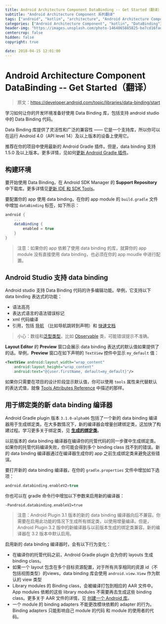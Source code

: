 ```yaml
---
title: Android Architecture Component DataBinding -- Get Started（翻译）
subtitle: "Android Architecture Component 系列翻译"
tags: ["android", "kotlin", "architecture", "Android Architecture Component", "aac", "ViewModel", "LiveData", "DataBinding", "Lifecycles"]
categories: ["Android Architecture Component", "kotlin", "DataBinding"]
header-img: "https://images.unsplash.com/photo-1464865885825-be7cd16fad8d?ixlib=rb-0.3.5&ixid=eyJhcHBfaWQiOjEyMDd9&s=996620e5a840fd2d82fc5bb137a1b4f7&auto=format&fit=crop&w=2250&q=80"
centercrop: false
hidden: false
copyright: true

date: 2018-04-15 12:01:00
---
```


# Android Architecture Component DataBinding -- Get Started（翻译）

> 原文：<https://developer.android.com/topic/libraries/data-binding/start>

学习如何让你的开发环境准备好使用 Data Binding 库，包括支持 android studio 中的 Data Binding 代码。

Data Binding 库提供了灵活性和广泛的兼容性 —— 它是一个支持库，所以你可以在运行 Android 4.0（API level 14）及以上版本的设备上使用它。

推荐在你的项目中使用最新的 Android Gradle 插件。但是，data binding 支持 1.5.0 及以上版本。更多详情，见如何[更新 Android Gradle 插件](https://developer.android.com/studio/releases/gradle-plugin.html#updating-plugin)。

## 构建环境

要开始使用 Data Binding，在 Android SDK Manager 的 **Support Repository** 中下载库。更多详情见[更新 IDE 和 SDK Tools](https://developer.android.com/studio/intro/update.html)。

要配置你的 app 使用 data binding，在你的 app module 的 `build.gradle` 文件中增加 `dataBinding` 标签，如下所示：

```groovy
android {
    ...
    dataBinding {
        enabled = true
    }
}
```

> 注意：如果你的 app 依赖了使用 data binding 的库，就算你的 app module 没有直接使用 data binding，也必须在你的 app moudle 中进行配置。

## Android Studio 支持 data binding

Android studio 支持 Data Binding 代码的许多编辑功能。举例，它支持以下 data binding 表达式的功能：

- 语法高亮
- 表达式语言的语法错误标记
- xml 代码编译
- 引用，包括 [导航](https://www.jetbrains.com/help/idea/2017.1/navigation-in-source-code.html) （比如导航跳转到声明）和 [快速文档](https://www.jetbrains.com/help/idea/2017.1/viewing-inline-documentation.html)

> 小心：数组和[泛型类型](https://docs.oracle.com/javase/tutorial/java/generics/types.html)，比如 [Observable](https://developer.android.com/reference/android/databinding/Observable.html) 类，可能错误提示不准确。

**Layout Editor** 的 **Preview** 窗口会展示 data binding 表达式的默认值如果提供了的话。举例，**Preview** 窗口在如下声明的 `TextView` 控件中显示 `my_default` 值：

```xml
<TextView android:layout_width="wrap_content"
    android:layout_height="wrap_content"
    android:text="@{user.firstName, default=my_default}"/>
```

如果你只需要在项目的设计阶段显示默认值，你可以使用 `tools` 属性来代替默认的表达式值，就像 [Tools Attributes Reference](https://developer.android.com/studio/write/tool-attributes.html) 中描述的那样。

## 用于绑定类的新 data binding 编译器

Android Gradle plugin 版本 `3.1.0-alpha06` 包括了一个新的 data binding 编译器用于生成绑定类。在大多数情况下，新的编译器会增量创建绑定类，这加快了构建过程。学习更多关于绑定类，见 **[生成的绑定类](https://developer.android.com/topic/libraries/data-binding/generated-binding)**。

以前版本的 data binding 编译器在编译你的托管代码的同一步骤中生成绑定类。如果你的托管代码编译失败，你可能会得到多个 binding class 找不到的错误。新的 data binding 编译器通过在编译器生成你的 app 之前生成绑定类来避免这些错误。

要打开新的 data binding 编译器，在你的 `gradle.properties` 文件中增加如下选项：

```groovy
android.databinding.enableV2=true
```

你也可以在 gradle 命令行中增加以下参数来启用新的编译器：

```
-Pandroid.databinding.enableV2=true
```

> 注意：Android Plugin 3.1 版本的新的 data binding 编译器向后不兼容。你需要在启用此功能的情况下生成所有绑定类，以使用增量编译。但是，Android Plugin 3.2 版中的新编译器与以前版本生成的绑定类兼容。新的编译器在 3.2 版本中默认启用。

启用新的 data binding 编译器时，会有以下行为变化：

- 在编译你的托管代码之前，Android Gradle plugin 会为你的 layouts 生成 binding class。
- 如果一个 layout 包含在多个目标资源配置，对于所有共享相同的资源 id（不包括视图类型）的views，data binding 库会使用 `android.view.View` 作为默认的 view 类型
- Library modules 的 Binding class，会被编译打包到相应的 AAR 文件中。 App modules 依赖的这些 library modules 不需要再去生成这些 binding class。更多关于 AAR 文件的详情，见 [创建一个 Android 库](https://developer.android.com/studio/projects/android-library)。
- 一个 module 的 binding adapters 不能更改模块依赖的 adapter 的行为。Binding adapters 只能影响自己 module 的代码 和 module 的使用者的代码。






